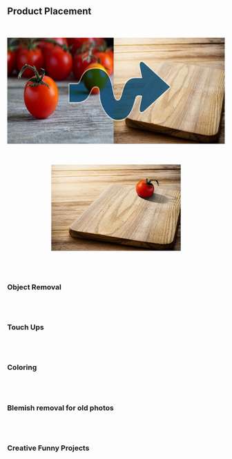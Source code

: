 ## Product Placement
<br>
<p align="center">
  <img src="https://github.com/brownt47/Photoshop/raw/main/images/Product%20Placement%20-%20Tomato%20and%20Cutting%20Board%20v2.jpg" width="739" height="246"/>
</p>
<br>
<p align="center">
  <img src="https://github.com/brownt47/Photoshop/raw/main/images/project%203%20tomato.jpg" />
</p>


<br>
<br>

### Object Removal

<br>
<br>

### Touch Ups

<br>
<br>

### Coloring

<br>
<br>

### Blemish removal for old photos

<br>
<br>

### Creative Funny Projects


